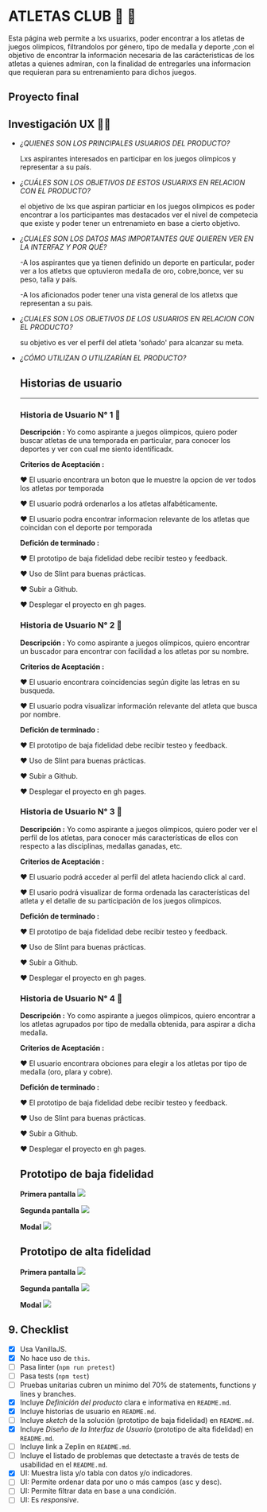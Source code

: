 # ATLETAS CLUB 🤽 🥊

Esta página web permite a lxs usuarixs, poder encontrar a los atletas de juegos olimpicos, filtrandolos por género, tipo de medalla y deporte ,con el objetivo de encontrar la información necesaria de las carácteristicas de los atletas a quienes admiran, con la finalidad de entregarles una informacion que requieran para su entrenamiento para dichos juegos.

## Proyecto final


## Investigación UX 🕵️‍♂️

- _¿QUIENES SON LOS PRINCIPALES USUARIOS DEL PRODUCTO?_

  Lxs aspirantes interesados en participar en los juegos
  olimpicos y representar a su país.

- _¿CUÁLES SON LOS OBJETIVOS DE ESTOS USUARIXS EN RELACION CON EL PRODUCTO?_

  el objetivo de lxs que aspiran particiar en los juegos olimpicos
  es poder encontrar a los participantes mas destacados ver el nivel de
  competecia que existe y poder tener un entrenamieto en base a cierto objetivo.

- _¿CUALES SON LOS DATOS MAS IMPORTANTES QUE QUIEREN VER EN LA INTERFAZ Y POR QUÉ?_

  -A los aspirantes que ya tienen definido un deporte en particular, poder ver a los atletxs que optuvieron medalla de oro, cobre,bonce, ver su
  peso, talla y país.

  -A los aficionados poder tener una vista general de los atletxs que representan a su pais.

- _¿CUALES SON LOS OBJETIVOS DE LOS USUARIOS EN RELACION CON EL PRODUCTO?_

  su objetivo es ver el perfil del atleta 'soñado' para alcanzar su meta.

- _¿CÓMO UTILIZAN O UTILIZARÍAN EL PRODUCTO?_

  ## Historias de usuario 
  ---

  ### **Historia de Usuario N° 1** 🧐

    **Descripción :** Yo como aspirante a juegos olimpicos, quiero poder buscar atletas de una temporada en particular, para conocer los deportes y ver con cual me siento identificadx.
  
    **Criterios de Aceptación :** 

    ♥ El usuario encontrara un boton que le muestre la opcion de ver todos los atletas por temporada

    ♥ El usuario podrá ordenarlos a los atletas alfabéticamente.

    ♥ El usuario podra encontrar informacion relevante de los atletas que coincidan con el deporte por temporada

    **Defición de terminado :**

    ♥ El prototipo de baja fidelidad debe recibir testeo y feedback.

    ♥ Uso de Slint para buenas prácticas.

    ♥ Subir a Github.

    ♥ Desplegar el proyecto en gh pages.


  ### **Historia de Usuario N° 2** 🧐

    **Descripción :** Yo como aspirante a juegos olímpicos, quiero encontrar un buscador para encontrar con facilidad  a los atletas por su nombre.

    **Criterios de Aceptación :**
    
    ♥ El usuario encontrara coincidencias según digite las letras en su busqueda.

    ♥ El usuario podra visualizar información relevante del atleta que busca por nombre.

    **Defición de terminado :**

    ♥ El prototipo de baja fidelidad debe recibir testeo y feedback.

    ♥ Uso de Slint para buenas prácticas.

    ♥ Subir a Github.

    ♥ Desplegar el proyecto en gh pages.

  ### **Historia de Usuario N° 3** 🧐

    **Descripción :** Yo como aspirante a juegos olimpicos, quiero poder ver el perfil de los atletas, para conocer más características de ellos con respecto a las disciplinas, medallas ganadas, etc.

    **Criterios de Aceptación :**

    ♥ El usuario podrá acceder al perfil del atleta haciendo click al card. 

    ♥ El usario podrá visualizar de forma ordenada las características del atleta y el detalle de su participación de los juegos olimpicos.

     **Defición de terminado :**

    ♥ El prototipo de baja fidelidad debe recibir testeo y feedback.

    ♥ Uso de Slint para buenas prácticas.

    ♥ Subir a Github.

    ♥ Desplegar el proyecto en gh pages.

    
  ### **Historia de Usuario N° 4** 🧐

    **Descripción :** Yo como aspirante a juegos olimpicos, quiero encontrar a los atletas agrupados por tipo de medalla obtenida, para aspirar a dicha medalla.

    **Criterios de Aceptación :**

    ♥ El usuario encontrara obciones para elegir a los atletas por tipo de medalla (oro, plara y cobre).

   **Defición de terminado :**

    ♥ El prototipo de baja fidelidad debe recibir testeo y feedback.

    ♥ Uso de Slint para buenas prácticas.

    ♥ Subir a Github.

    ♥ Desplegar el proyecto en gh pages.

  ## Prototipo de baja fidelidad

   **Primera pantalla**
  ![](./src/img/baja1.jpg)

  **Segunda pantalla**
  ![](./src/img/baja2.jpg)

  **Modal**
  ![](./src/img/baja3.jpg)

  ## Prototipo de alta fidelidad

  **Primera pantalla**
  ![](./src/img/prototipo1.png)

  **Segunda pantalla**
  ![](./src/img/prototipo2.png)

  **Modal**
  ![](./src/img/prototipo3.png)  

## 9. Checklist

- [x] Usa VanillaJS.
- [x] No hace uso de `this`.
- [ ] Pasa linter (`npm run pretest`)
- [ ] Pasa tests (`npm test`)
- [ ] Pruebas unitarias cubren un mínimo del 70% de statements, functions y
      lines y branches.
- [x] Incluye _Definición del producto_ clara e informativa en `README.md`.
- [x] Incluye historias de usuario en `README.md`.
- [ ] Incluye _sketch_ de la solución (prototipo de baja fidelidad) en
      `README.md`.
- [x] Incluye _Diseño de la Interfaz de Usuario_ (prototipo de alta fidelidad)
      en `README.md`.
- [ ] Incluye link a Zeplin en `README.md`.
- [ ] Incluye el listado de problemas que detectaste a través de tests de
      usabilidad en el `README.md`.
- [x] UI: Muestra lista y/o tabla con datos y/o indicadores.
- [ ] UI: Permite ordenar data por uno o más campos (asc y desc).
- [ ] UI: Permite filtrar data en base a una condición.
- [ ] UI: Es _responsive_.
